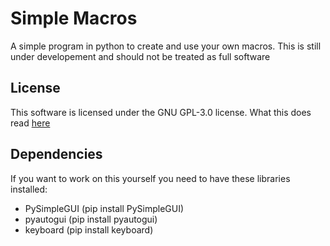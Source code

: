 # Simple Macros
 A simple program in python to create and use your own macros. This is still under developement and should not be treated as full software

## License
 This software is licensed under the GNU GPL-3.0 license. What this does read [here](https://github.com/Livesi5e/Simple-Macros/blob/main/LICENSE)

## Dependencies
 If you want to work on this yourself you need to have these libraries installed:
 - PySimpleGUI (pip install PySimpleGUI)
 - pyautogui (pip install pyautogui)
 - keyboard (pip install keyboard)